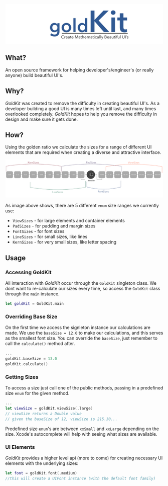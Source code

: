 ![GoldKit](images/goldKit-banner.png)

## What?
An open source framework for helping developer's/engineer's (or really anyone) build beautiful UI's.

## Why?
*GoldKit* was created to remove the difficulty in creating beautiful UI's.  As a developer building a good UI is many times left until last, and many times overlooked completely.  *GoldKit* hopes to help you remove the difficulty in design and make sure it gets done.

## How?
Using the golden ratio we calculate the sizes for a range of different UI elements that are required when creating a diverse and attractive interface.

![Layout of GoldKit sizes](images/goldKit-sizes-2.png)

As image above shows, there are 5 different ``enum`` size ranges we currently use:

* ``ViewSizes`` - for large elements and container elements
* ``PadSizes`` - for padding and margin sizes
* ``FontSizes`` - for font sizes 
* ``LineSizes`` - for small sizes, like lines
* ``KernSizes`` - for very small sizes, like letter spacing

## Usage

### Accessing GoldKit
All interaction with *GoldKit* occur through the ``GoldKit`` singleton class.  We dont want to re-calculate our sizes every time, so access the ``GoldKit`` class through the ``main`` instance.

```swift
let goldKit = GoldKit.main
```

### Overriding Base Size
On the first time we access the signleton instance our calculations are made.  We use the ``baseSize = 12.0`` to make our calculations, and this serves as the smallest font size.  You can override the ``baseSize``, just remember to call the ``calculate()`` method after.

```swift
...
goldKit.baseSize = 13.0
goldKit.calculate()
```

### Getting Sizes
To access a size just call one of the public methods, passing in a predefined size ``enum`` for the given method.

```swift
...
let viewSize = goldKit.viewSize(.large)
// viewSize returns a Double value
// given the baseSize of 12, viewSize is 215.30...
```
Predefined size ``enum``'s are between ``xxSmall`` and ``xxLarge`` depending on the size. Xcode's autocomplete will help with seeing what sizes are available.

### UI Elements

*GoldKit* provides a higher level api (more to come) for creating necessary UI elements with the underlying sizes:

```swift
let font = goldKit.font(.medium)
//this will create a UIFont instance (with the default font family)
```
